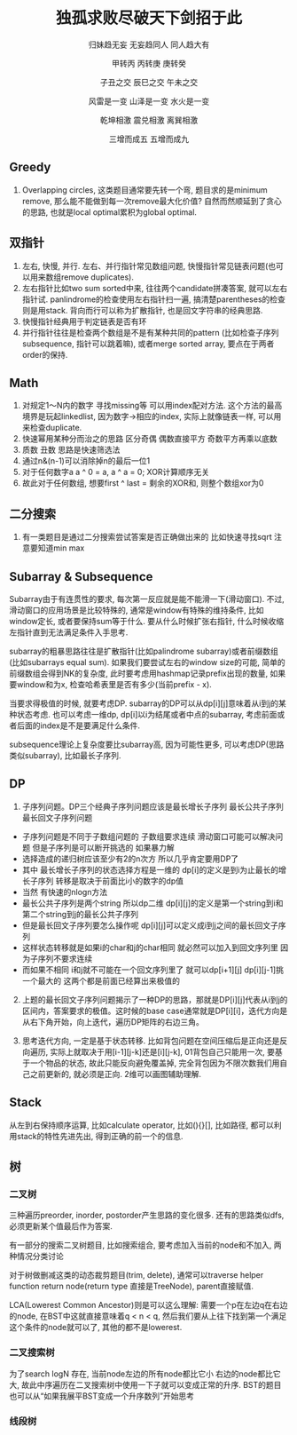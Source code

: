 # <center>独孤求败尽破天下剑招于此</center>
<p align="center">归妹趋无妄 无妄趋同人 同人趋大有</p> 

<p align="center">甲转丙 丙转庚 庚转癸</p> 

<p align="center">子丑之交 辰巳之交 午未之交</p> 

<p align="center">风雷是一变 山泽是一变 水火是一变</p>  

<p align="center">乾坤相激 震兑相激 离巽相激</p> 

<p align="center">三增而成五 五增而成九</p> 

## Greedy ##
1. Overlapping circles, 这类题目通常要先转一个弯, 题目求的是minimum remove, 那么能不能做到每一次remove最大化价值?
自然而然顺延到了贪心的思路, 也就是local optimal累积为global optimal.


## 双指针 ##
1. 左右, 快慢, 并行. 左右、并行指针常见数组问题, 快慢指针常见链表问题(也可以用来数组remove duplicates). 
2. 左右指针比如two sum sorted中来, 往往两个candidate拼凑答案, 就可以左右指针试. panlindrome的检查使用左右指针扫一遍, 搞清楚parentheses的检查则是用stack. 背向而行可以称为扩散指针, 也是回文字符串的经典思路.
3. 快慢指针经典用于判定链表是否有环 
4. 并行指针往往是检查两个数组是不是有某种共同的pattern (比如检查子序列subsequence, 指针可以跳着嘛), 或者merge sorted array, 要点在于两者order的保持.


## Math ## 
1. 对规定1～N内的数字 寻找missing等 可以用index配对方法. 这个方法的最高境界是玩起linkedlist, 因为数字->相应的index, 实际上就像链表一样, 可以用来检查duplicate.
2. 快速幂用某种分而治之的思路 区分奇偶 偶数直接平方 奇数平方再乘以底数
3. 质数 丑数 思路是快速筛选法
4. 通过n&(n-1)可以消除掉n的最后一位1
5. 对于任何数字a a ^ 0 = a, a ^ a = 0; XOR计算顺序无关
6. 故此对于任何数组, 想要first ^ last = 剩余的XOR和, 则整个数组xor为0


## 二分搜索 ##
1. 有一类题目是通过二分搜索尝试答案是否正确做出来的 比如快速寻找sqrt 注意要知道min max

## Subarray & Subsequence ##
Subarray由于有连贯性的要求, 每次第一反应就是能不能滑一下(滑动窗口). 不过, 滑动窗口的应用场景是比较特殊的, 通常是window有特殊的维持条件, 比如window定长, 或者要保持sum等于什么. 要从什么时候扩张右指针, 什么时候收缩左指针直到无法满足条件入手思考.

subarray的粗暴思路往往是扩散指针(比如palindrome subarray)或者前缀数组(比如subarrays equal sum). 如果我们要尝试左右的window size的可能, 简单的前缀数组会得到NK的复杂度, 此时要考虑用hashmap记录prefix出现的数量, 如果要window和为x, 检查哈希表里是否有多少(当前prefix - x).

当要求得极值的时候, 就要考虑DP. subarray的DP可以从dp[i][j]意味着从i到j的某种状态考虑.
也可以考虑一维dp, dp[i]以i为结尾或者中点的subarray, 考虑前面或者后面的index是不是要满足什么条件.

subsequence理论上复杂度要比subarray高, 因为可能性更多, 可以考虑DP(思路类似subarray), 比如最长子序列.

## DP ##
1. 子序列问题。DP三个经典子序列问题应该是最长增长子序列 最长公共子序列 最长回文子序列问题
* 子序列问题是不同于子数组问题的 子数组要求连续 滑动窗口可能可以解决问题 但是子序列是可以断开挑选的 如果暴力解
* 选择造成的递归树应该至少有2的n次方 所以几乎肯定要用DP了
* 其中 最长增长子序列的状态选择方程是一维的 dp[i]的定义是到i为止最长的增长子序列 转移是取决于前面比i小的数字的dp值
* 当然 有快速的nlogn方法
* 最长公共子序列是两个string 所以dp二维 dp[i][j]的定义是第一个string到i和第二个string到j的最长公共子序列
* 但是最长回文子序列要怎么操作呢 dp[i][j]可以定义成i到j之间的最长回文子序列
* 这样状态转移就是如果i的char和j的char相同 就必然可以加入到回文序列里 因为子序列不要求连续 
* 而如果不相同 i和j就不可能在一个回文序列里了 就可以dp[i+1][j] dp[i][j-1]挑一个最大的 这两个都是前面已经算出来极值的

2. 上题的最长回文子序列问题揭示了一种DP的思路，那就是DP[i][j]代表从i到j的区间内，答案要求的极值。这时候的base case通常就是DP[i][i]，迭代方向是从右下角开始，向上迭代，遍历DP矩阵的右边三角。

3. 思考迭代方向, 一定是基于状态转移. 比如背包问题在空间压缩后是正向还是反向遍历, 实际上就取决于用[i-1][j-k]还是[i][j-k], 01背包自己只能用一次, 要基于一个物品的状态, 故此只能反向避免覆盖掉, 完全背包因为不限次数我们用自己之前更新的, 就必须是正向. 2维可以画图辅助理解.

## Stack ##
从左到右保持顺序运算, 比如calculate operator, 比如(){}[], 比如路径, 都可以利用stack的特性先进先出, 得到正确的前一个的信息. 

## 树 ##
### 二叉树 ###
三种遍历preorder, inorder, postorder产生思路的变化很多. 还有的思路类似dfs, 必须更新某个值最后作为答案.

有一部分的搜索二叉树题目, 比如搜索组合, 要考虑加入当前的node和不加入, 两种情况分类讨论

对于树做删减这类的动态裁剪题目(trim, delete), 通常可以traverse helper function return node(return type 直接是TreeNode), parent直接赋值. 

LCA(Lowerest Common Ancestor)则是可以这么理解: 需要一个p在左边q在右边的node, 在BST中这就直接意味着q < n < q, 然后我们要从上往下找到第一个满足这个条件的node就可以了, 其他的都不是lowerest.
### 二叉搜索树 ###
为了search logN 存在, 当前node左边的所有node都比它小 右边的node都比它大, 故此中序遍历在二叉搜索树中使用一下子就可以变成正常的升序. BST的题目也可以从“如果我展平BST变成一个升序数列”开始思考

### 线段树 ###


